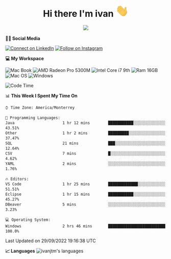 <h1 align="center">Hi there I'm ivan <img src="https://raw.githubusercontent.com/ABSphreak/ABSphreak/master/gifs/Hi.gif" width="40px" /></h1>
<div align="center">
<img src="http://github-readme-streak-stats.herokuapp.com?user=ivanjtm&hide_border=true&background=00000000&border=FFFFFF00&sideNums=A8A8A8&sideLabels=A8A8A8&currStreakNum=FFC93C&dates=A8A8A8)](https://git.io/streak-stats"/>
</div>

**👦🏻 Social Media**

[![Connect on LinkedIn](https://img.shields.io/badge/LinkedIn-%230077B5.svg?&style=flat-square&logo=linkedin&logoColor=white)](https://www.linkedin.com/in/ivanjtm)
[![Follow on Instagram](https://img.shields.io/badge/Instagram-E4405F?style=flat-square&logo=instagram&logoColor=white)](https://www.instagram.com/ivanjtm)

**💻 My Workspace**

![Mac Book](https://img.shields.io/badge/Apple-MacBook_Pro_2019-999999?style=flat-square&logo=apple&logoColor=white)
![AMD Radeon Pro 5300M](https://img.shields.io/badge/AMD-Radeon_Pro_5300M-ED1C24?style=flat-square&logo=amd&logoColor=white)
![Intel Core i7 9th](https://img.shields.io/badge/Intel-Core_i7_9th-0071C5?style=flat-square&logo=intel&logoColor=white)
![Ram 16GB](https://img.shields.io/badge/RAM-16GB-230071C5?style=flat-square&logoColor=white)
![Mac OS](https://img.shields.io/badge/Mac%20OS-000000?style=flat-square&logo=apple&logoColor=white)
![Windows](https://img.shields.io/badge/Windows-0078D6?style=flat-square&logo=windows&logoColor=white)


<!--START_SECTION:waka-->
![Code Time](http://img.shields.io/badge/Code%20Time-724%20hrs%2031%20mins-blue)

📊 **This Week I Spent My Time On** 

```text
⌚︎ Time Zone: America/Monterrey

💬 Programming Languages: 
Java                     1 hr 12 mins        ███████████░░░░░░░░░░░░░░   43.51% 
Other                    1 hr 2 mins         █████████░░░░░░░░░░░░░░░░   37.47% 
SQL                      21 mins             ███░░░░░░░░░░░░░░░░░░░░░░   12.64% 
CSV                      7 mins              █░░░░░░░░░░░░░░░░░░░░░░░░   4.62% 
YAML                     2 mins              ░░░░░░░░░░░░░░░░░░░░░░░░░   1.76%

🔥 Editors: 
VS Code                  1 hr 25 mins        █████████████░░░░░░░░░░░░   51.51% 
Eclipse                  1 hr 15 mins        ███████████░░░░░░░░░░░░░░   45.27% 
DBeaver                  5 mins              ░░░░░░░░░░░░░░░░░░░░░░░░░   3.23%

💻 Operating System: 
Windows                  2 hrs 46 mins       █████████████████████████   100.0%

```


 Last Updated on 29/09/2022 19:16:38 UTC
<!--END_SECTION:waka-->
**📈 Languages**
 ![ivanjtm's languages](https://wakatime.com/share/@ivanjtm/a32f83c6-d0c9-49a4-a5ae-d0440b950377.svg)
